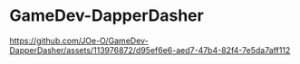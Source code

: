 # GameDev-DapperDasher


https://github.com/JOe-O/GameDev-DapperDasher/assets/113976872/d95ef6e6-aed7-47b4-82f4-7e5da7aff112

